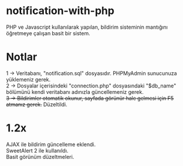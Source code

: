 # notification-with-php
PHP ve Javascript kullanılarak yapılan, bildirim sisteminin mantığını öğretmeye çalışan basit bir sistem.

# Notlar

1 -> Veritabanı, "notification.sql" dosyasıdır. PHPMyAdmin sunucunuza yüklemeniz gerek.<br>
2 -> Dosyalar içerisindeki "connection.php" dosyasındaki "$db_name" bölümünü kendi veritabanı adınızla güncellemeniz gerek.<br>
<del>3 -> Bildirimler otomatik okunur, sayfada görünür hale gelmesi için F5 atmanız gerek.</del> Düzeltildi.

# 1.2x

AJAX ile bildirim güncelleme eklendi.<br>
SweetAlert 2 ile kullanıldı.<br>
Basit görünüm düzeltmeleri.
